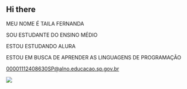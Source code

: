 ## Hi there
MEU NOME É TAILA FERNANDA 

SOU ESTUDANTE DO ENSINO MÉDIO 

ESTOU ESTUDANDO ALURA 

ESTOU EM BUSCA DE APRENDER AS LINGUAGENS DE PROGRAMAÇÃO

00001112408630SP@alno.educacao.sp.gov.br

![](https://images.tcdn.com.br/img/img_prod/460977/mini_estatua_pikachu_monkey_d_luffy_pokemon_one_piece_anime_manga_black_friday_mkp_112997_1_eb3bf8d8dbfdf8eb56bf46ac652abf82.jpg)





